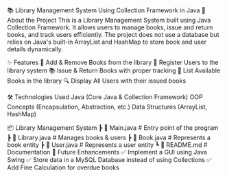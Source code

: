 📚 Library Management System Using Collection Framework in Java
🚀 About the Project
This is a Library Management System built using Java Collection Framework. It allows users to manage books, issue and return books, and track users efficiently. The project does not use a database but relies on Java's built-in ArrayList and HashMap to store book and user details dynamically.

✨ Features
📖 Add & Remove Books from the library
👥 Register Users to the library system
📚 Issue & Return Books with proper tracking
📂 List Available Books in the library
🔍 Display All Users with their issued books

🛠️ Technologies Used
Java (Core Java & Collection Framework)
OOP Concepts (Encapsulation, Abstraction, etc.)
Data Structures (ArrayList, HashMap)

📦 Library Management System
 ┣ 📜 Main.java        # Entry point of the program
 ┣ 📜 Library.java     # Manages books & users
 ┣ 📜 Book.java        # Represents a book entity
 ┣ 📜 User.java        # Represents a user entity
 ┗ 📜 README.md        # Documentation
🚀 Future Enhancements
✅ Implement a GUI using Java Swing
✅ Store data in a MySQL Database instead of using Collections
✅ Add Fine Calculation for overdue books

